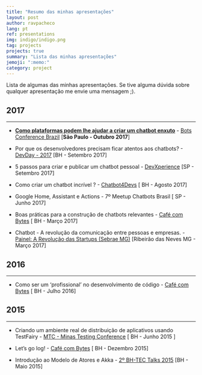 ```yaml
---
title: "Resumo das minhas apresentações"
layout: post
author: ravpacheco
lang: pt
ref: presentations
img: indigo/indigo.png
tag: projects
projects: true
summary: "Lista das minhas apresentações"
jemoji: ":memo:"
category: project
---
```


Lista de algumas das minhas apresentações. Se tive alguma dúvida sobre qualquer apresentação me envie uma mensagem ;).

<div class="breaker"></div>

## 2017 
-----------------------------

* **[Como plataformas podem lhe ajudar a criar um chatbot enxuto](https://www.sympla.com.br/bots-brasil-conf__162267?d=rafael-blip)** - [Bots Conference Brazil](http://conf.botsbrasil.com.br/) [**São Paulo - Outubro 2017**]

* Por que os desenvolvedores precisam ficar atentos aos chatbots? - [DevDay - 2017](http://devday.devisland.com/) [BH - Setembro 2017]

* 5 passos para criar e publicar um chatbot pessoal - [DevXperience](https://www.devxperience.com.br/) [SP - Setembro 2017]

* Como criar um chatbot incrível ? - [Chatbot4Devs](http://chatbot4devs.take.net/) [ BH - Agosto 2017]

* Google Home, Assistant e Actions - 7º Meetup Chatbots Brasil [ SP - Junho 2017]

* Boas práticas para a construção de chatbots relevantes - [Café com Bytes](https://www.meetup.com/pt-BR/BHTEC-Talks/events/222168031/) [ BH - Março 2017]

* Chatbot - A revolução da comunicação entre pessoas e empresas. - [Painel: A Revolução das Startups (Sebrae MG)](http://startupsebraeminas.com.br/) [Ribeirão das Neves MG - Março 2017]

## 2016
-----------------------------

* Como ser um ‘profissional’ no desenvolvimento de código - [Café com Bytes](https://www.meetup.com/pt-BR/BHTEC-Talks/events/222168031/) [ BH - Julho 2016]

## 2015
-----------------------------

* Criando um ambiente real de distribuição de aplicativos usando TestFairy - [MTC - Minas Testing Conference](http://minastestingconference.com.br/) [ BH - Junho 2015 ]

* Let’s go log! - [Café com Bytes](https://www.meetup.com/pt-BR/BHTEC-Talks/events/222168031/) [ BH - Dezembro 2015]

* Introdução ao Modelo de Atores e Akka - [2º BH-TEC Talks 2015](https://www.meetup.com/pt-BR/BHTEC-Talks/events/222168031/) [BH - Maio 2015]